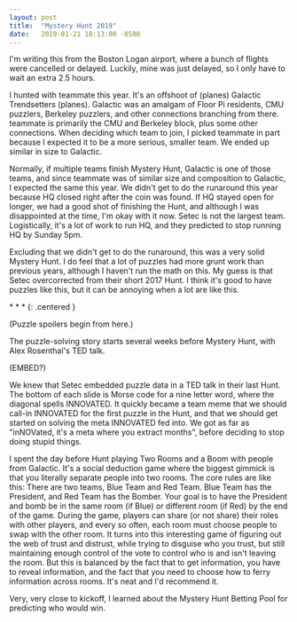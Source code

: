 ```yaml
---
layout: post
title:  "Mystery Hunt 2019"
date:   2019-01-21 18:13:00 -0500
---
```


I'm writing this from the Boston Logan airport, where a bunch of flights were
cancelled or delayed. Luckily, mine was just delayed, so I only have to wait an
extra 2.5 hours.

I hunted with teammate this year. It's an offshoot of (planes) Galactic
Trendsetters (planes). Galactic was an amalgam of Floor Pi residents, CMU
puzzlers, Berkeley puzzlers, and other connections branching from there.
teammate is primarily the CMU and Berkeley block, plus some other connections.
When deciding which team to join, I picked teammate in part because I expected
it to be a more serious, smaller team. We ended up similar in size to Galactic.

Normally, if multiple teams finish Mystery Hunt, Galactic is one of those teams,
and since teammate was of similar size and composition to Galactic, I expected
the same this year. We didn't get to do the runaround this year because HQ
closed right after the coin was found. If HQ stayed open for longer, we had a
good shot of finishing the Hunt, and although I was disappointed at the
time, I'm okay with it now. Setec is not the largest team. Logistically, it's
a lot of work to run HQ, and they predicted to stop running HQ by Sunday 5pm.

Excluding that we didn't get to do the runaround, this was a very solid Mystery
Hunt. I do feel that a lot of puzzles had more grunt work than previous years,
although I haven't run the math on this. My guess is that Setec overcorrected
from their short 2017 Hunt. I think it's good to have puzzles like this, but it
can be annoying when a lot are like this.

\* \* \*
{: .centered }

(Puzzle spoilers begin from here.)

The puzzle-solving story starts several weeks before Mystery Hunt, with
Alex Rosenthal's TED talk.

(EMBED?)

We knew that Setec embedded puzzle data in a TED talk in their last Hunt. The
bottom of each slide is Morse code for a nine letter word, where the diagonal
spells INNOVATED. It quickly became a team meme that we should call-in INNOVATED
for the first puzzle in the Hunt, and that we should get started on solving
the meta INNOVATED fed into. We got as far as "inNOVated, it's a meta where you
extract months", before deciding to stop doing stupid things.

I spent the day before Hunt playing Two Rooms and a Boom with people from
Galactic. It's a social deduction game where the biggest gimmick is that you
literally separate people into two rooms. The core rules are like this:
There are two teams, Blue Team and Red Team. Blue Team has the President, and
Red Team has the Bomber. Your goal is to have the President and bomb be in the
same room (if Blue) or different room (if Red) by the end of the game. During
the game, players can share (or not share) their roles with other players, and
every so often, each room must choose people to swap with the other room. It
turns into this interesting game of figuring out the web of trust and distrust,
while trying to disguise who you trust, but still maintaining enough control of
the vote to control who is and isn't leaving the room. But this is balanced by
the fact that to get information, you have to reveal information, and the fact
that you need to choose how to ferry information across rooms. It's neat and
I'd recommend it.

Very, very close to kickoff, I learned about the Mystery Hunt Betting Pool for
predicting who would win.
